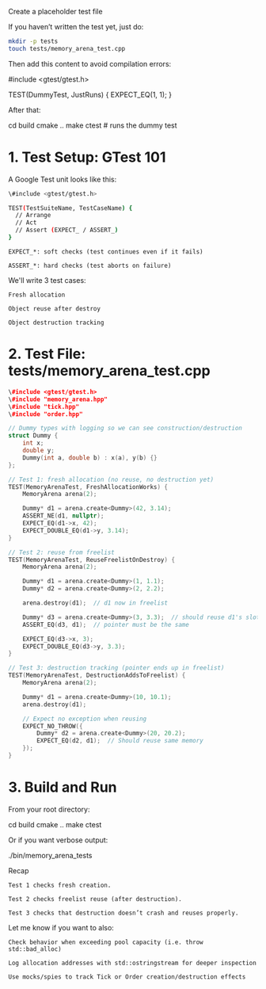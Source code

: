 Create a placeholder test file

If you haven’t written the test yet, just do:

```bash
mkdir -p tests
touch tests/memory_arena_test.cpp
```

Then add this content to avoid compilation errors:

\#include <gtest/gtest.h>

TEST(DummyTest, JustRuns) {
    EXPECT_EQ(1, 1);
}

After that:

cd build
cmake ..
make
ctest  # runs the dummy test


# 1. Test Setup: GTest 101

A Google Test unit looks like this:

```bash
\#include <gtest/gtest.h>

TEST(TestSuiteName, TestCaseName) {
  // Arrange
  // Act
  // Assert (EXPECT_ / ASSERT_)
}
```

    EXPECT_*: soft checks (test continues even if it fails)

    ASSERT_*: hard checks (test aborts on failure)

We'll write 3 test cases:

    Fresh allocation

    Object reuse after destroy

    Object destruction tracking

# 2. Test File: tests/memory_arena_test.cpp

```cpp
\#include <gtest/gtest.h>
\#include "memory_arena.hpp"
\#include "tick.hpp"
\#include "order.hpp"

// Dummy types with logging so we can see construction/destruction
struct Dummy {
    int x;
    double y;
    Dummy(int a, double b) : x(a), y(b) {}
};

// Test 1: fresh allocation (no reuse, no destruction yet)
TEST(MemoryArenaTest, FreshAllocationWorks) {
    MemoryArena arena(2);

    Dummy* d1 = arena.create<Dummy>(42, 3.14);
    ASSERT_NE(d1, nullptr);
    EXPECT_EQ(d1->x, 42);
    EXPECT_DOUBLE_EQ(d1->y, 3.14);
}

// Test 2: reuse from freelist
TEST(MemoryArenaTest, ReuseFreelistOnDestroy) {
    MemoryArena arena(2);

    Dummy* d1 = arena.create<Dummy>(1, 1.1);
    Dummy* d2 = arena.create<Dummy>(2, 2.2);

    arena.destroy(d1);  // d1 now in freelist

    Dummy* d3 = arena.create<Dummy>(3, 3.3);  // should reuse d1's slot
    ASSERT_EQ(d3, d1);  // pointer must be the same

    EXPECT_EQ(d3->x, 3);
    EXPECT_DOUBLE_EQ(d3->y, 3.3);
}

// Test 3: destruction tracking (pointer ends up in freelist)
TEST(MemoryArenaTest, DestructionAddsToFreelist) {
    MemoryArena arena(2);

    Dummy* d1 = arena.create<Dummy>(10, 10.1);
    arena.destroy(d1);

    // Expect no exception when reusing
    EXPECT_NO_THROW({
        Dummy* d2 = arena.create<Dummy>(20, 20.2);
        EXPECT_EQ(d2, d1);  // Should reuse same memory
    });
}
```
# 3. Build and Run

From your root directory:

cd build
cmake ..
make
ctest

Or if you want verbose output:

./bin/memory_arena_tests

Recap

    Test 1 checks fresh creation.

    Test 2 checks freelist reuse (after destruction).

    Test 3 checks that destruction doesn’t crash and reuses properly.

Let me know if you want to also:

    Check behavior when exceeding pool capacity (i.e. throw std::bad_alloc)

    Log allocation addresses with std::ostringstream for deeper inspection

    Use mocks/spies to track Tick or Order creation/destruction effects

